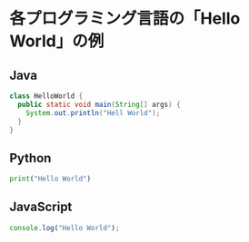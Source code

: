 # 各プログラミング言語の「Hello World」の例
## Java
```Java
class HelloWorld {
  public static void main(String[] args) {
    System.out.println("Hell World");
  }
}
```

## Python
```Python
print("Hello World")
```

## JavaScript
```JavaScript
console.log("Hello World");
```
